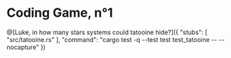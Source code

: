 # Coding Game, n°1

@[Luke, in how many stars systems could tatooine hide?]({ "stubs": [ "src/tatooine.rs" ], "command": "cargo test -q --test test test_tatooine -- --nocapture" })
